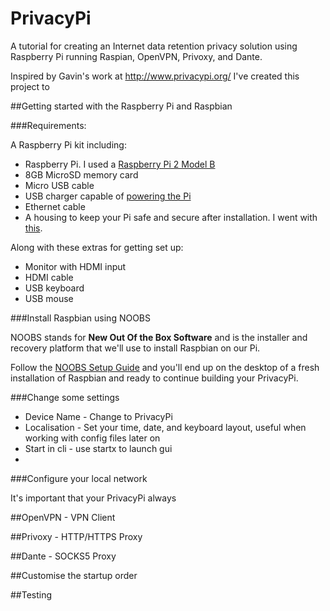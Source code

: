 # PrivacyPi
A tutorial for creating an Internet data retention privacy solution using Raspberry Pi running Raspian, OpenVPN, Privoxy, and Dante.

Inspired by Gavin's work at http://www.privacypi.org/ I've created this project to   

##Getting started with the Raspberry Pi and Raspbian

###Requirements:

A Raspberry Pi kit including:
* Raspberry Pi. I used a [Raspberry Pi 2 Model B](https://www.raspberrypi.org/products/raspberry-pi-2-model-b/)
* 8GB MicroSD memory card
* Micro USB cable
* USB charger capable of [powering the Pi](https://google.com/)
* Ethernet cable
* A housing to keep your Pi safe and secure after installation. I went with [this](https://google.com/).

Along with these extras for getting set up:
* Monitor with HDMI input
* HDMI cable
* USB keyboard
* USB mouse

###Install Raspbian using NOOBS

NOOBS stands for **New Out Of the Box Software** and is the installer and recovery platform that we'll use to install Raspbian on our Pi.

Follow the [NOOBS Setup Guide](https://www.raspberrypi.org/help/noobs-setup/) and you'll end up on the desktop of a fresh installation of Raspbian and ready to continue building your PrivacyPi.

###Change some settings

* Device Name - Change to PrivacyPi
* Localisation - Set your time, date, and keyboard layout, useful when working with config files later on
* Start in cli - use startx to launch gui
* 

###Configure your local network

It's important that your PrivacyPi always

##OpenVPN - VPN Client

##Privoxy - HTTP/HTTPS Proxy

##Dante - SOCKS5 Proxy

##Customise the startup order

##Testing
